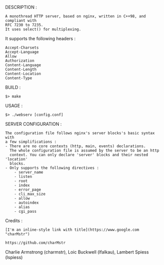 DESCRIPTION :
	
	A monothread HTTP server, based on nginx, written in C++98, and compliant with
	RFC 7230 to 7235.
	It uses select() for multiplexing.
	
It supports the following headers :
	
	Accept-Charsets
	Accept-Language
	Allow
	Authorization
	Content-Language
	Content-Length
	Content-Location
	Content-Type


BUILD :
	
	$> make

USAGE :
	
	$> ./webserv [config.conf]

SERVER CONFIGURATION :

	The configuration file follows nginx's server blocks's basic syntax with
	a few simplifications :
	- There are no core contexts (http, main, events) declarations.
	  The whole configuration file is assumed by the server to be an http
	  context. You can only declare 'server' blocks and their nested 'location'
	  blocks.
	- Only supports the following directives :
		- server_name
		- listen
		- root
		- index
		- error_page
		- cli_max_size
		- allow
		- autoindex
		- alias
		- cgi_pass

Credits :

	[I'm an inline-style link with title](https://www.google.com "charMstr")

	https://github.com/charMstr
Charlie Armstrong (charmstr), Loic Buckwell (lfalkau), Lambert Spiess (lspiess)
